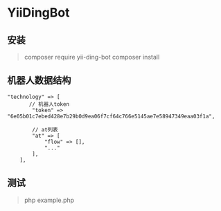 # YiiDingBot

## 安装
> composer require yii-ding-bot
> composer install

## 机器人数据结构
```
"technology" => [
	   // 机器人token
        "token" => "6e05b01c7ebed428e7b29b0d9ea06f7cf64c766e5145ae7e58947349eaa03f1a",

        // at列表
        "at" => [
            "flow" => [],
            "..."
        ],
    ],
```

## 测试
> php example.php